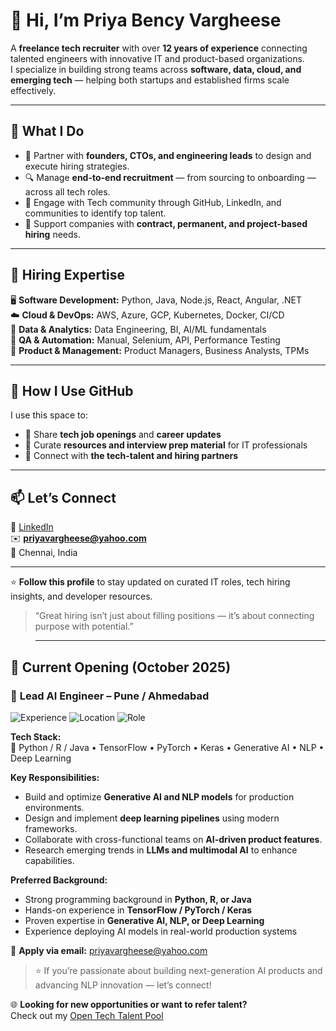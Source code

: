 # 👋 Hi, I’m Priya Bency Vargheese  

A **freelance tech recruiter** with over **12 years of experience** connecting talented engineers with innovative IT and product-based organizations.  
I specialize in building strong teams across **software, data, cloud, and emerging tech** — helping both startups and established firms scale effectively.  

---

## 💼 What I Do
- 🎯 Partner with **founders, CTOs, and engineering leads** to design and execute hiring strategies.  
- 🔍 Manage **end-to-end recruitment** — from sourcing to onboarding — across all tech roles.  
- 💬 Engage with Tech community through GitHub, LinkedIn, and communities to identify top talent.  
- 🧩 Support companies with **contract, permanent, and project-based hiring** needs.  

---

## 🧠 Hiring Expertise
🖥️ **Software Development:** Python, Java, Node.js, React, Angular, .NET  
☁️ **Cloud & DevOps:** AWS, Azure, GCP, Kubernetes, Docker, CI/CD  
🧮 **Data & Analytics:** Data Engineering, BI, AI/ML fundamentals  
🧪 **QA & Automation:** Manual, Selenium, API, Performance Testing  
🧭 **Product & Management:** Product Managers, Business Analysts, TPMs  

---

## 🌱 How I Use GitHub
I use this space to:  
- 📢 Share **tech job openings** and **career updates**  
- 🧠 Curate **resources and interview prep material** for IT professionals  
- 🤝 Connect with **the tech-talent and hiring partners**  

---

## 📫 Let’s Connect
💼 [LinkedIn](https://www.linkedin.com/in/priyavargheese)  
✉️ **priyavargheese@yahoo.com**  
📍 Chennai, India  

---

⭐ **Follow this profile** to stay updated on curated IT roles, tech hiring insights, and developer resources.  
> “Great hiring isn’t just about filling positions — it’s about connecting purpose with potential.”

> ---

## 💼 Current Opening (October 2025)

### 🚀 **Lead AI Engineer – Pune / Ahmedabad**  

![Experience](https://img.shields.io/badge/Experience-5--12%20years-blue) 
![Location](https://img.shields.io/badge/Location-Pune%20%2F%20Ahmedabad-brightgreen) 
![Role](https://img.shields.io/badge/Role-Lead%20AI%20Engineer-purple)

**Tech Stack:**  
🧠 Python / R / Java • TensorFlow • PyTorch • Keras • Generative AI • NLP • Deep Learning  

**Key Responsibilities:**  
- Build and optimize **Generative AI and NLP models** for production environments.  
- Design and implement **deep learning pipelines** using modern frameworks.  
- Collaborate with cross-functional teams on **AI-driven product features**.  
- Research emerging trends in **LLMs and multimodal AI** to enhance capabilities.  

**Preferred Background:**  
- Strong programming background in **Python, R, or Java**  
- Hands-on experience in **TensorFlow / PyTorch / Keras**  
- Proven expertise in **Generative AI, NLP, or Deep Learning**  
- Experience deploying AI models in real-world production systems  

📩 **Apply via email:** [priyavargheese@yahoo.com](mailto:priyavargheese@yahoo.com)  

> ⭐ If you’re passionate about building next-generation AI products and advancing NLP innovation — let’s connect!

🌐 **Looking for new opportunities or want to refer talent?**  
Check out my [Open Tech Talent Pool](https://priya-techrecruiter.github.io/open-talent-pool/)
